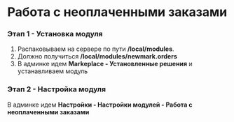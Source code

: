 # Работа с неоплаченными заказами #

### Этап 1 - Установка модуля ###

1. Распаковываем на сервере по пути **/local/modules**.
2. Должно получиться **/local/modules/newmark.orders**
3. В админке идем **Markeplace - Установленные решения** и устанавливаем модуль

### Этап 2 - Настройка модуля ###

В админке идем **Настройки - Настройки модулей - Работа с неоплаченными заказами**
